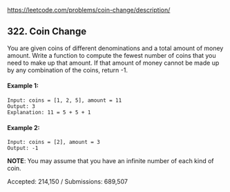 https://leetcode.com/problems/coin-change/description/

## 322. Coin Change

You are given coins of different denominations and a total amount of money amount. Write a function to compute the fewest number of coins that you need to make up that amount. 
If that amount of money cannot be made up by any combination of the coins, return -1.

#### Example 1: 

```
Input: coins = [1, 2, 5], amount = 11
Output: 3 
Explanation: 11 = 5 + 5 + 1
```

#### Example 2: 

```
Input: coins = [2], amount = 3
Output: -1
```

**NOTE**: You may assume that you have an infinite number of each kind of coin.

Accepted: 214,150 / Submissions: 689,507
